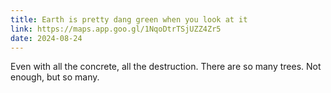 ```yaml
---
title: Earth is pretty dang green when you look at it
link: https://maps.app.goo.gl/1NqoDtrTSjUZZ4Zr5
date: 2024-08-24
---
```


Even with all the concrete, all the destruction. There are so many trees. Not enough, but so many.
